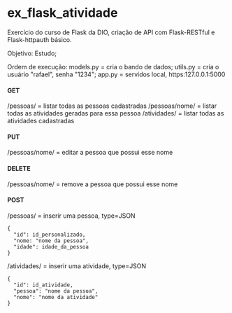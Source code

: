 # ex_flask_atividade
Exercício do curso de Flask da DIO, criação de API com Flask-RESTful e Flask-httpauth básico.

Objetivo: Estudo;

Ordem de execução:
models.py = cria o bando de dados;
utils.py = cria o usuário "rafael", senha "1234";
app.py = servidos local, https:127.0.0.1:5000

#### GET
/pessoas/ = listar todas as pessoas cadastradas
/pessoas/nome/ = listar todas as atividades geradas para essa pessoa
/atividades/ = listar todas as atividades cadastradas

#### PUT
/pessoas/nome/ = editar a pessoa que possui esse nome

#### DELETE
/pessoas/nome/ = remove a pessoa que possui esse nome

#### POST
/pessoas/ = inserir uma pessoa, type=JSON

```
{
  "id": id_personalizado,
  "nome: "nome da pessoa",
  "idade": idade_da_pessoa
}
```
/atividades/ = inserir uma atividade, type=JSON
```
{
  "id": id_atividade,
  "pessoa": "nome da pessoa",
  "nome": "nome da atividade"
}
```
